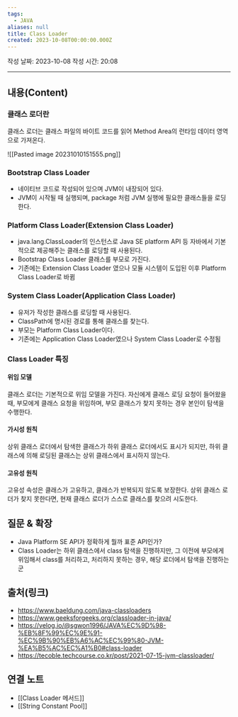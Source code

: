 ```yaml
---
tags:
  - JAVA
aliases: null
title: Class Loader
created: 2023-10-08T00:00:00.000Z
---
```

작성 날짜: 2023-10-08
작성 시간: 20:08


----
## 내용(Content)
### 클래스 로더란
클래스 로더는 클래스 파일의 바이트 코드를 읽어 Method Area의 런타임 데이터 영역으로 가져온다. 

![[Pasted image 20231010151555.png]]


### Bootstrap Class Loader
- 네이티브 코드로 작성되어 있으며 JVM이 내장되어 있다.
- JVM이 시작될 때 실행되며, package 처럼 JVM 실행에 필요한 클래스들을 로딩한다.

### Platform Class Loader(Extension Class Loader)
- java.lang.ClassLoader의 인스턴스로 Java SE platform API 등 자바에서 기본적으로 제공해주는 클래스를 로딩할 때 사용된다.
- Bootstrap Class Loader 클래스를 부모로 가진다.
- 기존에는 Extension Class Loader 였으나 모듈 시스템이 도입된 이후 Platform Class Loader로 바뀜

### System Class Loader(Application Class Loader)
- 유저가 작성한 클래스를 로딩할 때 사용된다.
- ClassPath에 명시된 경로를 통해 클래스를 찾는다.
- 부모는 Platform Class Loader이다.
- 기존에는 Application Class Loader였으나 System Class Loader로 수정됨


### Class Loader 특징

#### 위임 모델
클래스 로더는 기본적으로 위임 모델을 가진다. 자신에게 클래스 로딩 요청이 들어왔을 때, 부모에게 클래스 요청을 위임하며, 부모 클래스가 찾지 못하는 경우 본인이 탐색을 수행한다.

#### 가시성 원칙
상위 클래스 로더에서 탐색한 클래스가 하위 클래스 로더에서도 표시가 되지만, 하위 클래스에 의해 로딩된 클래스는 상위 클래스에서 표시하지 않는다.

#### 고유성 원칙
고유성 속성은 클래스가 고유하고, 클래스가 반복되지 않도록 보장한다. 상위 클래스 로더가 찾지 못한다면, 현재 클래스 로더가 스스로 클래스를 찾으려 시도한다.


## 질문 & 확장

- Java Platform SE API가 정확하게 뭘까 표준 API인가?
- Class Loader는 하위 클래스에서 class 탐색을 진행하지만, 그 이전에 부모에게 위임해서 class를 처리하고, 처리하지 못하는 경우, 해당 로더에서 탐색을 진행하는 군


## 출처(링크)
- https://www.baeldung.com/java-classloaders
- https://www.geeksforgeeks.org/classloader-in-java/
- https://velog.io/@sgwon1996/JAVA%EC%9D%98-%EB%8F%99%EC%9E%91-%EC%9B%90%EB%A6%AC%EC%99%80-JVM-%EA%B5%AC%EC%A1%B0#class-loader
- https://tecoble.techcourse.co.kr/post/2021-07-15-jvm-classloader/

## 연결 노트
- [[Class Loader 메서드]]
- [[String Constant Pool]]









